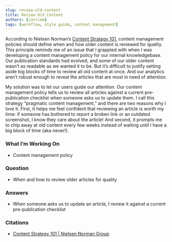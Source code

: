 ```yaml
---
slug: review-old-content
title: Review Old Content
authors: [carriem]
tags: [workflow, style guide, content management]
---
```


According to Nielsen Norman’s [Content Strategy 101](https://www.nngroup.com/articles/content-strategy/), content management policies should define when and how older content is reviewed for quality. This principle reminds me of an issue that I grappled with when I was developing a content management policy for our internal knowledgebase. Our publication standards had evolved, and some of our older content wasn’t as readable as we wanted it to be. But it’s difficult to justify setting aside big blocks of time to review all old content at once. And our analytics aren’t robust enough to reveal the articles that are most in need of attention.

My solution was to let our users guide our attention. Our content management policy tells us to review all articles against a current pre-publication checklist when someone asks us to update them. I call this strategy “pragmatic content management,” and there are two reasons why I love it. First, it helps me feel confident that reviewing an article is worth my time: if someone has bothered to report a broken link or an outdated screenshot, I know they care about the article! And second, it prompts me to chip away at old content every few weeks instead of waiting until I have a big block of time (aka never!).

### What I’m Working On

* Content management policy

### Question

* When and how to review older articles for quality

### Answers

* When someone asks us to update an article, I review it against a current pre-publication checklist

### Citations

* [Content Strategy 101 | Nielsen Norman Group](https://www.nngroup.com/articles/content-strategy/)
